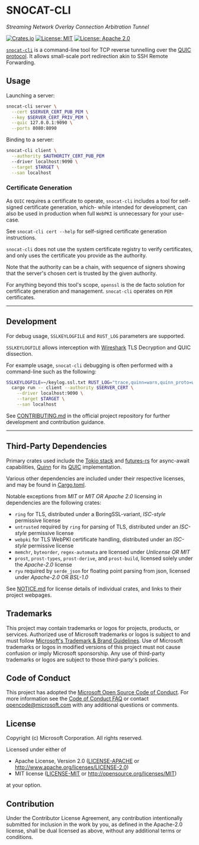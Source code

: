 # SNOCAT-CLI

_Streaming Network Overlay Connection Arbitration Tunnel_

[![Crates.io](https://img.shields.io/crates/v/snocat-cli)](https://crates.io/crates/snocat-cli)
[![License: MIT](https://img.shields.io/badge/License-MIT-blue.svg)](LICENSE-MIT)
[![License: Apache 2.0](https://img.shields.io/badge/License-Apache%202.0-blue.svg)](LICENSE-APACHE)

[`snocat-cli`](https://crates.io/crates/snocat-cli) is a command-line tool for TCP reverse
tunnelling over the [QUIC protocol](https://quicwg.org/).
It allows small-scale port redirection akin to SSH Remote Forwarding.

## Usage

Launching a server:
```sh
snocat-cli server \
  --cert $SERVER_CERT_PUB_PEM \
  --key $SERVER_CERT_PRIV_PEM \
  --quic 127.0.0.1:9090 \
  --ports 8080:8090
```

Binding to a server:
```sh
snocat-cli client \
  --authority $AUTHORITY_CERT_PUB_PEM
  --driver localhost:9090 \
  --target $TARGET \
  --san localhost
```

### Certificate Generation

As `QUIC` requires a certificate to operate, `snocat-cli` includes a
tool for self-signed certificate generation, which- while intended for development,
can also be used in production when full `WebPKI` is unnecessary for your use-case.

See `snocat-cli cert --help` for self-signed certificate generation instructions.

`snocat-cli` does not use the system certificate registry to verify certificates,
and only uses the certificate you provide as the authority.

Note that the authority can be a chain, with sequence of signers showing that the
server's chosen cert is trusted by the given authority.

For anything beyond this tool's scope, `openssl` is the de facto solution for
certificate generation and management. `snocat-cli` operates on `PEM` certificates.

---

## Development

For debug usage, `SSLKEYLOGFILE` and `RUST_LOG` parameters are supported.

`SSLKEYLOGFILE` allows interception with [Wireshark](https://www.wireshark.org/)
TLS Decryption and QUIC dissection.

For example usage, `snocat-cli` debugging is often performed with a command-line such as the following:

```sh
SSLKEYLOGFILE=~/keylog.ssl.txt RUST_LOG="trace,quinn=warn,quinn_proto=warn" \
  cargo run -- client --authority $SERVER_CERT \
    --driver localhost:9090 \
    --target $TARGET \
    --san localhost
```

See [CONTRIBUTING.md](../CONTRIBUTING.md) in the official project
repository for further development and contribution guidance.

---

## Third-Party Dependencies

Primary crates used include the [Tokio stack](https://tokio.rs/) and
[futures-rs](https://rust-lang.github.io/futures-rs/) for async-await capabilities,
[Quinn](https://github.com/quinn-rs/quinn) for its [QUIC](https://quicwg.org/)
implementation.

Various other dependencies are included under their respective licenses,
and may be found in [Cargo.toml](Cargo.toml).

Notable exceptions from _MIT_ or _MIT OR Apache 2.0_ licensing in dependencies are the following crates:

- `ring` for TLS, distributed under a BoringSSL-variant, _ISC-style_ permissive license
- `untrusted` required by `ring` for parsing of TLS, distributed under an _ISC-style_ permissive license
- `webpki` for TLS WebPKI certificate handling, distributed under an _ISC-style_ permissive license
- `memchr`, `byteorder`, `regex-automata` are licensed under _Unlicense OR MIT_
- `prost`, `prost-types`, `prost-derive`, and `prost-build`, licensed solely under the _Apache-2.0_ license
- `ryu` required by `serde_json` for floating point parsing from json, licensed under _Apache-2.0_ OR _BSL-1.0_

See [NOTICE.md](NOTICE.md) for license details of individual crates,
and links to their project webpages.

## Trademarks

This project may contain trademarks or logos for projects, products, or services.
Authorized use of Microsoft trademarks or logos is subject to and must follow
[Microsoft's Trademark & Brand Guidelines](https://www.microsoft.com/en-us/legal/intellectualproperty/trademarks/usage/general).
Use of Microsoft trademarks or logos in modified versions of this project must not
cause confusion or imply Microsoft sponsorship. Any use of third-party trademarks
or logos are subject to those third-party's policies.

## Code of Conduct

This project has adopted the [Microsoft Open Source Code of Conduct](https://opensource.microsoft.com/codeofconduct/).
For more information see the [Code of Conduct FAQ](https://opensource.microsoft.com/codeofconduct/faq/)
or contact [opencode@microsoft.com](mailto:opencode@microsoft.com) with any additional questions or comments.

## License

Copyright (c) Microsoft Corporation. All rights reserved.

Licensed under either of

- Apache License, Version 2.0
  ([LICENSE-APACHE](LICENSE-APACHE) or http://www.apache.org/licenses/LICENSE-2.0)
- MIT license
  ([LICENSE-MIT](LICENSE-MIT) or http://opensource.org/licenses/MIT)

at your option.

## Contribution

Under the Contributor License Agreement, any contribution intentionally submitted
for inclusion in the work by you, as defined in the Apache-2.0 license, shall be
dual licensed as above, without any additional terms or conditions.
